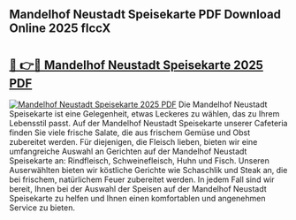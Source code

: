 ## Mandelhof Neustadt Speisekarte PDF Download Online 2025 flccX

# <h2><a href="http://gc5fvgr.nevu.top/?p=Mandelhof+Neustadt+Speisekarte">🔗 👉🔴 Mandelhof Neustadt Speisekarte 2025 PDF</a></h2>

[![Mandelhof Neustadt Speisekarte 2025 PDF](https://i.imgur.com/dBaPXMq.png)](http://gc5fvgr.nevu.top/?p=Mandelhof+Neustadt+Speisekarte)
Die Mandelhof Neustadt Speisekarte ist eine Gelegenheit, etwas Leckeres zu wählen, das zu Ihrem Lebensstil passt. Auf der Mandelhof Neustadt Speisekarte unserer Cafeteria finden Sie viele frische Salate, die aus frischem Gemüse und Obst zubereitet werden. Für diejenigen, die Fleisch lieben, bieten wir eine umfangreiche Auswahl an Gerichten auf der Mandelhof Neustadt Speisekarte an: Rindfleisch, Schweinefleisch, Huhn und Fisch. Unseren Auserwählten bieten wir köstliche Gerichte wie Schaschlik und Steak an, die bei frischem, natürlichem Feuer zubereitet werden. In jedem Fall sind wir bereit, Ihnen bei der Auswahl der Speisen auf der Mandelhof Neustadt Speisekarte zu helfen und Ihnen einen komfortablen und angenehmen Service zu bieten.
